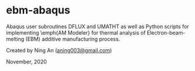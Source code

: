 # ebm-abaqus

Abaqus user subroutines DFLUX and UMATHT as well as Python scripts for implementing \emph{AM Modeler} for thermal analysis of Electron-beam-melting (EBM) additive manufacturing process.

Created by Ning An (aning003@gmail.com)

November, 2020
